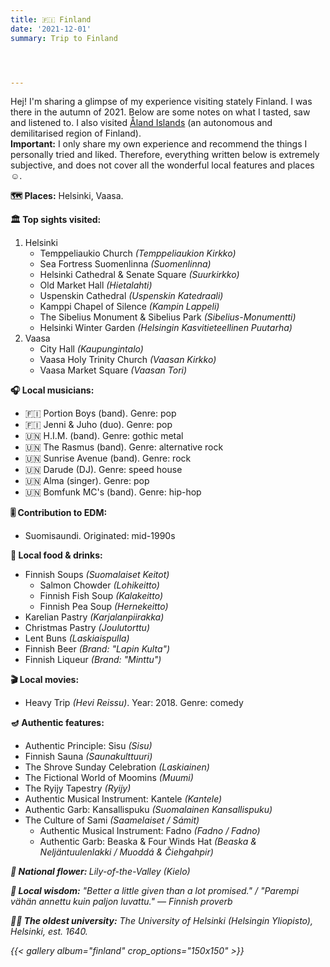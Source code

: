 ```yaml
---
title: 🇫🇮 Finland
date: '2021-12-01'
summary: Trip to Finland




---
```

Hej! I'm sharing a glimpse of my experience visiting stately Finland. I was there in the autumn of 2021. Below are some notes on what I tasted, saw and listened to. I also visited <a href = "https://euphort.se/post/aland/">Åland Islands</a> (an autonomous and demilitarised region of Finland). <br>
<b>Important:</b> I only share my own experience and recommend the things I personally tried and liked. Therefore, everything written below is extremely subjective, and does not cover all the wonderful local features and places ☺️. 

<b>🗺 Places:</b> Helsinki, Vaasa.<br>

<b>🏛 Top sights visited: </b>
1. Helsinki
    - Temppeliaukio Church <i>(Temppeliaukion Kirkko)</i>
    - Sea Fortress Suomenlinna <i>(Suomenlinna)</i>
    - Helsinki Cathedral & Senate Square <i>(Suurkirkko)</i>
    - Old Market Hall <i>(Hietalahti)</i>
    - Uspenskin Cathedral <i>(Uspenskin Katedraali)</i>
    - Kamppi Chapel of Silence <i>(Kampin Lappeli)</i>
    - The Sibelius Monument & Sibelius Park <i>(Sibelius-Monumentti)</i>
    - Helsinki Winter Garden <i>(Helsingin Kasvitieteellinen Puutarha)</i>
2. Vaasa
    - City Hall <i>(Kaupungintalo)</i>
    - Vaasa Holy Trinity Church <i>(Vaasan Kirkko)</i>
    - Vaasa Market Square <i>(Vaasan Tori)</i>


<b>🎧 Local musicians: </b>
- 🇫🇮 Portion Boys (band). Genre: pop
- 🇫🇮 Jenni & Juho (duo). Genre: pop
- 🇺🇳 H.I.M. (band). Genre: gothic metal
- 🇺🇳 The Rasmus (band). Genre: alternative rock
- 🇺🇳 Sunrise Avenue (band). Genre: rock
- 🇺🇳 Darude (DJ). Genre: speed house
- 🇺🇳 Alma (singer). Genre: pop
- 🇺🇳 Bomfunk MC's (band). Genre: hip-hop

<b>🎚️ Contribution to EDM: </b>
- Suomisaundi. Originated: mid-1990s


<b>🥘 Local food & drinks: </b>
- Finnish Soups <i>(Suomalaiset Keitot)</i>
  - Salmon Chowder <i>(Lohikeitto)</i>
  - Finnish Fish Soup <i>(Kalakeitto)</i>
  - Finnish Pea Soup <i>(Hernekeitto)</i>
- Karelian Pastry <i>(Karjalanpiirakka)</i>
- Christmas Pastry <i>(Joulutorttu)</i>
- Lent Buns <i>(Laskiaispulla)</i>
- Finnish Beer <i>(Brand: "Lapin Kulta")</i>
- Finnish Liqueur <i>(Brand: "Minttu")</i>


<b>🎬 Local movies:</b>
- Heavy Trip <i>(Hevi Reissu)</i>. Year: 2018. Genre: comedy


<b>🪔 Authentic features:</b>
- Authentic Principle: Sisu <i>(Sisu)</i>
- Finnish Sauna <i>(Saunakulttuuri)</i>
- The Shrove Sunday Celebration <i>(Laskiainen)</i>
- The Fictional World of Moomins <i>(Muumi)</i>
- The Ryijy Tapestry <i>(Ryijy)</i>
- Authentic Musical Instrument: Kantele <i>(Kantele)</i>
- Authentic Garb: Kansallispuku <i>(Suomalainen Kansallispuku)</i>
- The Culture of Sami <i>(Saamelaiset / Sámit)</i>
  - Authentic Musical Instrument: Fadno <i>(Fadno / Fadno)</i>
  - Authentic Garb: Beaska & Four Winds Hat <i>(Beaska & Neljäntuulenlakki / Muoddá & Čiehgahpir)

<b>💐 National flower: </b> Lily-of-the-Valley <i>(Kielo)</i>


<b>🦉 Local wisdom:</b> "Better a little given than a lot promised." / <i>"Parempi vähän annettu kuin paljon luvattu."</i> — Finnish proverb


<b>👨‍🎓 The oldest university:</b> The University of Helsinki <i>(Helsingin Yliopisto)</i>, Helsinki, est. 1640.  


{{< gallery album="finland" crop_options="150x150" >}}
   
   

